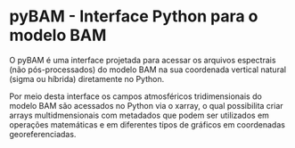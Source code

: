 # pyBAM - Interface Python para o modelo BAM

O pyBAM é uma interface projetada para acessar os arquivos espectrais (não pós-processados) do modelo BAM na sua coordenada vertical natural (sigma ou híbrida) diretamente no Python.

Por meio desta interface os campos atmosféricos tridimensionais do modelo BAM são acessados no Python via o xarray, o qual possibilita criar arrays multidmensionais com metadados que podem ser utilizados em operações matemáticas e em diferentes tipos de gráficos em coordenadas georeferenciadas.
